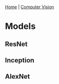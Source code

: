 [Home](index.md) | 
[Computer Vision](Computer_Vision.md)

# Models

## ResNet

## Inception

## AlexNet